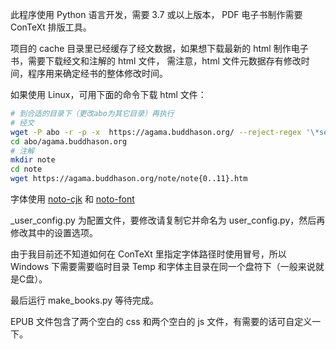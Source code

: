 此程序使用 Python 语言开发，需要 3.7 或以上版本， PDF 电子书制作需要 ConTeXt 排版工具。

项目的 cache 目录里已经缓存了经文数据，如果想下载最新的 html 制作电子书，需要下载经文和注解的 html 文件，
需注意，html 文件元数据存有修改时间，程序用来确定经书的整体修改时间。

如果使用 Linux，可用下面的命令下载 html 文件：

```bash
# 到合适的目录下（更改abo为其它目录）再执行
# 经文
wget -P abo -r -p -x  https://agama.buddhason.org/ --reject-regex '\*search\*' --reject mp3,pdf,jpg,gif,png,php
cd abo/agama.buddhason.org
# 注解
mkdir note
cd note
wget https://agama.buddhason.org/note/note{0..11}.htm
```

字体使用 [noto-cjk](https://github.com/googlefonts/noto-cjk) 和 [noto-font](https://github.com/googlefonts/noto-fonts)

_user_config.py 为配置文件，要修改请复制它并命名为 user_config.py，然后再修改其中的设置选项。

由于我目前还不知道如何在 ConTeXt 里指定字体路径时使用冒号，所以 Windows 下需要需要临时目录 Temp 和字体主目录在同一个盘符下（一般来说就是C盘）。

最后运行 make_books.py 等待完成。

EPUB 文件包含了两个空白的 css 和两个空白的 js 文件，有需要的话可自定义一下。